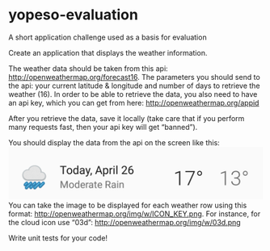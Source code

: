 # yopeso-evaluation
A short application challenge used as a basis for evaluation

Create an application that displays the weather information.

The weather data should be taken from this api: http://openweathermap.org/forecast16. The parameters you should send to the api: your current latitude & longitude and number of days to retrieve the weather (16). In order to be able to retrieve the data, you also need to have an api key, which you can get from here: http://openweathermap.org/appid

After you retrieve the data, save it locally (take care that if you perform many requests fast, then your api key will get “banned”).

You should display the data from the api on the screen like this: <img src="https://github.com/alexmiclea/yopeso-evaluation/blob/master/row.png" alt="Forecast Row"/> You can take the image to be displayed for each weather row using this format: http://openweathermap.org/img/w/ICON_KEY.png. For instance, for the cloud icon use “03d”: http://openweathermap.org/img/w/03d.png

Write unit tests for your code!
